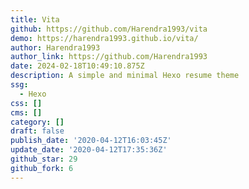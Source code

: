 ```yaml
---
title: Vita
github: https://github.com/Harendra1993/vita
demo: https://harendra1993.github.io/vita/
author: Harendra1993
author_link: https://github.com/Harendra1993
date: 2024-02-18T10:49:10.875Z
description: A simple and minimal Hexo resume theme
ssg:
  - Hexo
css: []
cms: []
category: []
draft: false
publish_date: '2020-04-12T16:03:45Z'
update_date: '2020-04-12T17:35:36Z'
github_star: 29
github_fork: 6
---
```

